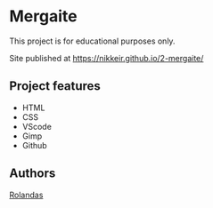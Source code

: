 # Mergaite

This project is for educational purposes only.

Site published at https://nikkeir.github.io/2-mergaite/

## Project features

- HTML
- CSS
- VScode
- Gimp
- Github

## Authors

[Rolandas](https://github.com/NikkeiR)
